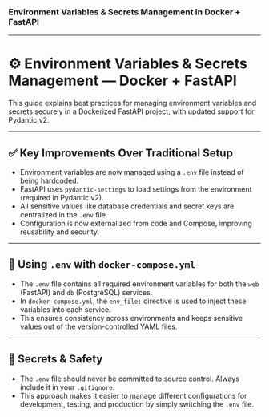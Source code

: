 ###  Environment Variables & Secrets Management in Docker + FastAPI

---

# ⚙️ Environment Variables & Secrets Management — Docker + FastAPI

This guide explains best practices for managing environment variables and secrets securely in a Dockerized FastAPI project, with updated support for Pydantic v2.

---

## ✅ Key Improvements Over Traditional Setup

* Environment variables are now managed using a `.env` file instead of being hardcoded.
* FastAPI uses `pydantic-settings` to load settings from the environment (required in Pydantic v2).
* All sensitive values like database credentials and secret keys are centralized in the `.env` file.
* Configuration is now externalized from code and Compose, improving reusability and security.

---

## 📁 Using `.env` with `docker-compose.yml`

* The `.env` file contains all required environment variables for both the `web` (FastAPI) and `db` (PostgreSQL) services.
* In `docker-compose.yml`, the `env_file:` directive is used to inject these variables into each service.
* This ensures consistency across environments and keeps sensitive values out of the version-controlled YAML files.

---

## 🔐 Secrets & Safety

* The `.env` file should never be committed to source control. Always include it in your `.gitignore`.
* This approach makes it easier to manage different configurations for development, testing, and production by simply switching the `.env` file.

